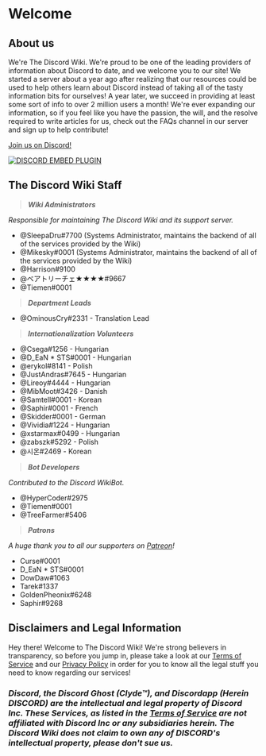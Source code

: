 <!-- TITLE: Home -->
<!-- SUBTITLE: Welcome to The Discord Wiki! -->

# Welcome
## About us

We're The Discord Wiki. We're proud to be one of the leading providers of information about Discord to date, and we welcome you to our site! We started a server about a year ago after realizing that our resources could be used to help others learn about Discord instead of taking all of the tasty information bits for ourselves! A year later, we succeed in providing at least some sort of info to over 2 million users a month! We're ever expanding our information, so if you feel like you have the passion, the will, and the resolve required to write articles for us, check out the FAQs channel in our server and sign up to help contribute!

[Join us on Discord!](https://discord.gg/ZRJ9Ghh)

<a href="https://discord.gg/ZRJ9Ghh">![DISCORD EMBED PLUGIN](https://discordapp.com/api/guilds/367460196148183040/widget.png?style=banner2)</a>

## The Discord Wiki Staff
> ***Wiki Administrators***

*Responsible for maintaining The Discord Wiki and its support server.*
* @SleepaDru#7700 (Systems Administrator, maintains the backend of all of the services provided by the Wiki)
* @Mikesky#0001 (Systems Administrator, maintains the backend of all of the services provided by the Wiki)
* @Harrison#9100
* @ベアトリーチェ★★★★#9667
* @Tiemen#0001

> ***Department Leads***

* @OminousCry#2331 - Translation Lead

> ***Internationalization Volunteers***

* @Csega#1256 - Hungarian
* @D_EaN * STS#0001 - Hungarian
* @erykol#8141 - Polish
* @JustAndras#7645 - Hungarian
* @Lireoy#4444 - Hungarian
* @MibMoot#3426 - Danish
* @Samtell#0001 - Korean
* @Saphir#0001 - French
* @Skidder#0001 - German
* @Vividia#1224 - Hungarian
* @xstarmax#0499 - Hungarian
* @zabszk#5292 - Polish
* @시온#2469 - Korean

> ***Bot Developers***

*Contributed to the Discord WikiBot.*
* @HyperCoder#2975
* @Tiemen#0001
* @TreeFarmer#5406

> ***Patrons***

*A huge thank you to all our supporters on [Patreon](https://www.patreon.com/TheDiscordWiki)!*

* Curse#0001
* D_EaN * STS#0001
* DowDaw#1063
* Tarek#1337
* GoldenPheonix#6248
* Saphir#9268

## Disclaimers and Legal Information
Hey there! Welcome to The Discord Wiki! We're strong believers in transparency, so before you jump in, please take a look at our [Terms of Service](/terms) and our [Privacy Policy](/privacy) in order for you to know all the legal stuff you need to know regarding our services!

### ***Discord, the Discord Ghost (Clyde™), and Discordapp (Herein DISCORD) are the intellectual and legal property of Discord Inc. These Services, as listed in the [Terms of Service](/terms) are not affiliated with Discord Inc or any subsidiaries herein. The Discord Wiki does not claim to own any of DISCORD's intellectual property, please don't sue us.***